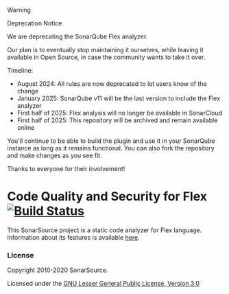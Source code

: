 > [!WARNING]
> Deprecation Notice
>
> We are deprecating the SonarQube Flex analyzer.
>
> Our plan is to eventually stop maintaining it ourselves, while leaving it available in Open Source, in case the community wants to take it over.
>
> Timeline:
> * August 2024: All rules are now deprecated to let users know of the change
> * January 2025: SonarQube v11 will be the last version to include the Flex analyzer
> * First half of 2025: Flex analysis will no longer be available in SonarCloud
> * First half of 2025: This repository will be archived and remain available online
>
> You'll continue to be able to build the plugin and use it in your SonarQube instance as long as it remains functional. You can also fork the repository and make changes as you see fit.
>
> Thanks to everyone for their involvement!

Code Quality and Security for Flex [![Build Status](https://travis-ci.org/SonarSource/sonar-flex.svg?branch=master)](https://travis-ci.org/SonarSource/sonar-flex)
==========

This SonarSource project is a static code analyzer for Flex language. Information about its features is available [here](https://www.sonarsource.com/why-us/products/languages/flex.html).

### License

Copyright 2010-2020 SonarSource.

Licensed under the [GNU Lesser General Public License, Version 3.0](http://www.gnu.org/licenses/lgpl.txt)
